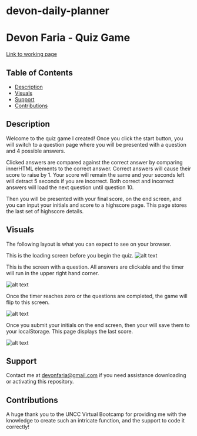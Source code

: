# devon-daily-planner
# Devon Faria - Quiz Game

[Link to working page](https://devonfaria.github.io/quiz-game/)

## Table of Contents

* [Description](#description)
* [Visuals](#visuals)
* [Support](#Support)
* [Contributions](#contributions)

## Description

Welcome to the quiz game I created! Once you click the start button, you will switch to a question page where you will be presented with a question and 4 possible answers. 

Clicked answers are compared against the correct answer by comparing innerHTML elements to the correct answer. Correct answers will cause their score to raise by 1. Your score will remain the same and your seconds left will detract 5 seconds if you are incorrect. Both correct and incorrect answers will load the next question until question 10. 

Then you will be presented with your final score, on the end screen, and you can input your initials and score to a highscore page. This page stores the last set of highscore details.

## Visuals

The following layout is what you can expect to see on your browser.

This is the loading screen before you begin the quiz.
![alt text](./assets/images/Quiz-Game-start2.png)

This is the screen with a question. All answers are clickable and the timer will run in the upper right hand corner. 

![alt text](./assets/images/Quiz-Game-question2.png)

Once the timer reaches zero or the questions are completed, the game will flip to this screen.

![alt text](./assets/images/Quiz-Game-end2.png)

Once you submit your initials on the end screen, then your will save them to your localStorage. This page displays the last score. 

![alt text](./assets/images/Quiz-Game-highscore2.png)

## Support

Contact me at devonfaria@gmail.com if you need assistance downloading or activating this repository.

## Contributions

A huge thank you to the UNCC Virtual Bootcamp for providing me with the knowledge to create such an intricate function, and the support to code it correctly!